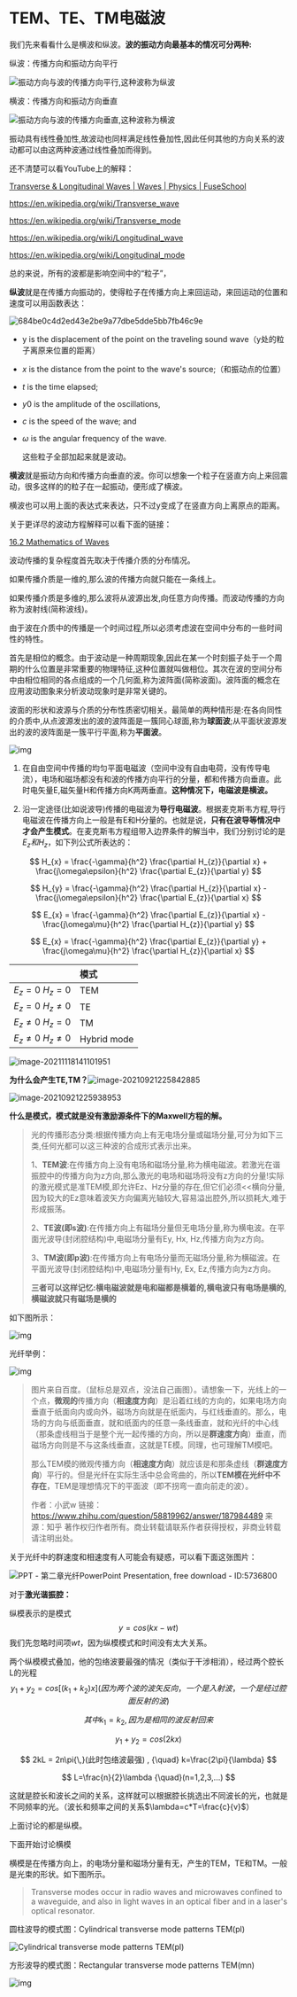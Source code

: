 # TEM、TE、TM电磁波



我们先来看看什么是横波和纵波。**波的振动方向最基本的情况可分两种:** 

纵波：传播方向和振动方向平行

![振动方向与波的传播方向平行,这种波称为纵波](../images/2021-09-21-TEM、TE、TM电磁波/Inqqyu.gif)

横波：传播方向和振动方向垂直

![振动方向与波的传播方向垂直,这种波称为横波](../images/2021-09-21-TEM、TE、TM电磁波/IvAB7n.gif)

振动具有线性叠加性,故波动也同样满足线性叠加性,因此任何其他的方向关系的波动都可以由这两种波通过线性叠加而得到。

还不清楚可以看YouTube上的解释：

[Transverse & Longitudinal Waves | Waves | Physics | FuseSchool](https://www.youtube.com/watch?v=0Anh9HthWgQ)

https://en.wikipedia.org/wiki/Transverse_wave

https://en.wikipedia.org/wiki/Transverse_mode

https://en.wikipedia.org/wiki/Longitudinal_wave

https://en.wikipedia.org/wiki/Longitudinal_mode

总的来说，所有的波都是影响空间中的“粒子”，

**纵波**就是在传播方向振动的，使得粒子在传播方向上来回运动，来回运动的位置和速度可以用函数表达：

![684be0c4d2ed43e2be9a77dbe5dde5bb7fb46c9e](../images/2021-09-21-TEM、TE、TM电磁波/684be0c4d2ed43e2be9a77dbe5dde5bb7fb46c9e.svg)

- y is the displacement of the point on the traveling sound wave（y处的粒子离原来位置的距离）

- *x* is the distance from the point to the wave's source;（和振动点的位置）

- *t* is the time elapsed;

- *y*0 is the amplitude of the oscillations,

- *c* is the speed of the wave; and

- *ω* is the angular frequency of the wave.

  这些粒子全部加起来就是波动。

**横波**就是振动方向和传播方向垂直的波。你可以想象一个粒子在竖直方向上来回震动，很多这样的的粒子在一起振动，便形成了横波。

横波也可以用上面的表达式来表达，只不过y变成了在竖直方向上离原点的距离。

关于更详尽的波动方程解释可以看下面的链接：

[16.2 Mathematics of Waves](https://courses.lumenlearning.com/suny-osuniversityphysics/chapter/16-2-mathematics-of-waves/)

波动传播的复杂程度首先取决于传播介质的分布情况。

如果传播介质是一维的,那么波的传播方向就只能在一条线上。

如果传播介质是多维的,那么波将从波源出发,向任意方向传播。而波动传播的方向称为波射线(简称波线)。

由于波在介质中的传播是一个时间过程,所以必须考虑波在空间中分布的一些时间性的特性。

首先是相位的概念。由于波动是一种周期现象,因此在某一个时刻振子处于一个周期的什么位置是非常重要的物理特征,这种位置就叫做相位。其次在波的空间分布中由相位相同的各点组成的一个几何面,称为波阵面(简称波面)。波阵面的概念在应用波动图象来分析波动现象时是非常关键的。

波面的形状和波源与介质的分布性质密切相关。最简单的两种情形是:在各向同性的介质中,从点波源发出的波的波阵面是一簇同心球面,称为**球面波**;从平面状波源发出的波的波阵面是一簇平行平面,称为**平面波**。

![img](../images/2021-09-21-TEM、TE、TM电磁波/jEjIny.jpeg)





1. 在自由空间中传播的均匀平面电磁波（空间中没有自由电荷，没有传导电流），电场和磁场都没有和波的传播方向平行的分量，都和传播方向垂直。此时电矢量E,磁矢量H和传播方向K两两垂直。**这种情况下，电磁波是横波。**

2. 沿一定途径(比如说波导)传播的电磁波为**导行电磁波**。根据麦克斯韦方程,导行电磁波在传播方向上一般是有E和H分量的。也就是说，**只有在波导等情况中才会产生模式**。在麦克斯韦方程组带入边界条件的解当中，我们分别讨论的是$E_z 和 H_z$，如下列公式所表达的：

$$
H_{x} = \frac{-\gamma}{h^2} \frac{\partial H_{z}}{\partial x} + \frac{j\omega\epsilon}{h^2} \frac{\partial E_{z}}{\partial y}
$$

$$
H_{y} = \frac{-\gamma}{h^2} \frac{\partial H_{z}}{\partial x} - \frac{j\omega\epsilon}{h^2} \frac{\partial E_{z}}{\partial x}
$$

$$
E_{x} = \frac{-\gamma}{h^2} \frac{\partial E_{z}}{\partial x} - \frac{j\omega\mu}{h^2} \frac{\partial H_{z}}{\partial y}
$$

$$
E_{x} = \frac{-\gamma}{h^2} \frac{\partial E_{z}}{\partial y} + \frac{j\omega\mu}{h^2} \frac{\partial H_{z}}{\partial x}
$$

|                    | 模式        |
| ------------------ | :---------- |
| $E_z=0$    $H_z=0$ | TEM         |
| $E_z=0$    $H_z≠0$ | TE          |
| $E_z≠0$    $H_z=0$ | TM          |
| $E_z≠0$    $H_z≠0$ | Hybrid mode |

![image-20211118141101951](../images/2021-09-21-TEM、TE、TM电磁波/image-20211118141101951.png)

**为什么会产生TE,TM？**![image-20210921225842885](../images/2021-09-21-TEM、TE、TM电磁波/image-20210921225842885.png)

![image-20210921225938953](../images/2021-09-21-TEM、TE、TM电磁波/image-20210921225938953.png)

**什么是模式，模式就是没有激励源条件下的Maxwell方程的解。**

> 光的传播形态分类:根据传播方向上有无电场分量或磁场分量,可分为如下三类,任何光都可以这三种波的合成形式表示出来。 
>
> 1、**TEM波**:在传播方向上没有电场和磁场分量,称为横电磁波。若激光在谐振腔中的传播方向为z方向,那么激光的电场和磁场将没有z方向的分量!实际的激光模式是准TEM模,即允许Ez、Hz分量的存在,但它们必须<<横向分量,因为较大的Ez意味着波矢方向偏离光轴较大,容易溢出腔外,所以损耗大,难于形成振荡。
>
> 2、**TE波(即s波)**:在传播方向上有磁场分量但无电场分量,称为横电波。在平面光波导(封闭腔结构)中,电磁场分量有Ey, Hx, Hz,传播方向为z方向。 
>
> 3、**TM波(即p波)**:在传播方向上有电场分量而无磁场分量,称为横磁波。在平面光波导(封闭腔结构)中,电磁场分量有Hy, Ex, Ez,传播方向为z方向。
>
> **三者可以这样记忆:横电磁波就是电和磁都是横着的,横电波只有电场是横的,横磁波就只有磁场是横的**

如下图所示：



![img](../images/2021-09-21-TEM、TE、TM电磁波/ee3816f7ea58631d5d4a391176eca451_1440w.jpg)

光纤举例：

![img](F:\Research\Code\GitHub\star-twinking.github.io\images\typora\v2-77cfa55febba75a30fd4896420fdfb45_1440w.jpg)

> 图片来自百度。（鼠标总是双点，没法自己画图）。请想象一下，光线上的一个点，**微观的**传播方向（**相速度方向**）是沿着红线的方向的，如果电场方向垂直于纸面向内或向外，磁场方向就是在纸面内，与红线垂直的。那么，电场的方向与纸面垂直，就和纸面内的任意一条线垂直，就和光纤的中心线（那条虚线相当于是整个光一起传播的方向，所以是**群速度方向**）垂直，而磁场方向则是不与这条线垂直，这就是TE模。同理，也可理解TM模吧。
>
> 那么TEM模的微观传播方向（**相速度方向**）就应该是和那条虚线（**群速度方向**）平行的。但是光纤在实际生活中总会弯曲的，所以**TEM模在光纤中不存在**，TEM是理想情况下的平面波（即不拐弯一直向前走的波）。
>
> 
>
> 作者：小武w
> 链接：https://www.zhihu.com/question/58819962/answer/187984489
> 来源：知乎
> 著作权归作者所有。商业转载请联系作者获得授权，非商业转载请注明出处。

关于光纤中的群速度和相速度有人可能会有疑惑，可以看下面这张图片：

![PPT - 第二章光纤PowerPoint Presentation, free download - ID:5736800](../images/2021-09-21-TEM、TE、TM电磁波/slide38-l.jpg)

对于**激光谐振腔：**

纵模表示的是模式
$$
y=cos(kx-wt)
$$
我们先忽略时间项$wt$，因为纵模模式和时间没有太大关系。

两个纵模模式叠加，他的包络波要最强的情况（类似于干涉相消），经过两个腔长L的光程
$$
y_1+y_2 = cos[(k_1+k_2)x](因为两个波的波矢反向，一个是入射波，一个是经过腔面反射的波)
$$

$$
其中k_1=k_2,因为是相同的波反射回来
$$

$$
y_1+y_2 = cos(2kx)
$$

$$
2kL = 2n\pi{\,}(此时包络波最强) , {\quad} k=\frac{2\pi}{\lambda}
$$

$$
L=\frac{n}{2}\lambda {\quad}(n=1,2,3,...)
$$

这就是腔长和波长之间的关系，这样就可以根据腔长挑选出不同波长的光，也就是不同频率的光。（波长和频率之间的关系$\lambda=c*T=\frac{c}{v}$）

上面讨论的都是纵模。

下面开始讨论横模

横模是在传播方向上，的电场分量和磁场分量有无，产生的TEM，TE和TM。一般是光束的形状。如下图所示。

>Transverse modes occur in radio waves and microwaves confined to a waveguide, and also in light waves in an optical fiber and in a laser's optical resonator.

圆柱波导的模式图：Cylindrical transverse mode patterns TEM(pl)

![Cylindrical transverse mode patterns TEM(pl)](../images/2021-09-21-TEM、TE、TM电磁波/220px-Laguerre-gaussian.png)

方形波导的模式图：Rectangular transverse mode patterns TEM(mn)

![img](../images/2021-09-21-TEM、TE、TM电磁波/220px-Hermite-gaussian.png)
